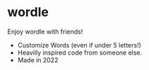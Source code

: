 # wordle
Enjoy wordle with friends!
* Customize Words (even if under 5 letters!)
* Heavilly inspired code from someone else.
* Made in 2022

